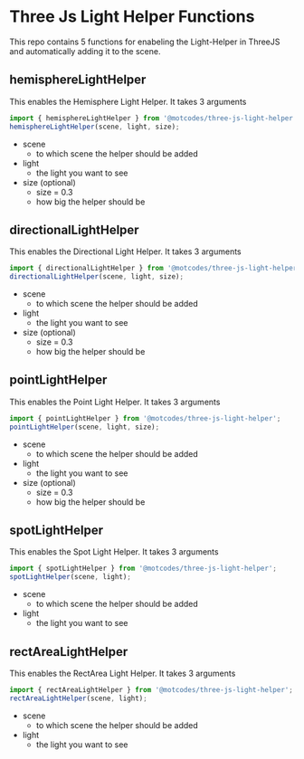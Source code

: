 # Three Js Light Helper Functions

This repo contains 5 functions for enabeling the Light-Helper in ThreeJS and automatically adding it to the scene.

## hemisphereLightHelper

This enables the Hemisphere Light Helper.
It takes 3 arguments

```js
import { hemisphereLightHelper } from '@motcodes/three-js-light-helper';
hemisphereLightHelper(scene, light, size);
```

- scene
  - to which scene the helper should be added
- light
  - the light you want to see
- size (optional)
  - size = 0.3
  - how big the helper should be

## directionalLightHelper

This enables the Directional Light Helper.
It takes 3 arguments

```js
import { directionalLightHelper } from '@motcodes/three-js-light-helper';
directionalLightHelper(scene, light, size);
```

- scene
  - to which scene the helper should be added
- light
  - the light you want to see
- size (optional)
  - size = 0.3
  - how big the helper should be

## pointLightHelper

This enables the Point Light Helper.
It takes 3 arguments

```js
import { pointLightHelper } from '@motcodes/three-js-light-helper';
pointLightHelper(scene, light, size);
```

- scene
  - to which scene the helper should be added
- light
  - the light you want to see
- size (optional)
  - size = 0.3
  - how big the helper should be

## spotLightHelper

This enables the Spot Light Helper.
It takes 3 arguments

```js
import { spotLightHelper } from '@motcodes/three-js-light-helper';
spotLightHelper(scene, light);
```

- scene
  - to which scene the helper should be added
- light
  - the light you want to see

## rectAreaLightHelper

This enables the RectArea Light Helper.
It takes 3 arguments

```js
import { rectAreaLightHelper } from '@motcodes/three-js-light-helper';
rectAreaLightHelper(scene, light);
```

- scene
  - to which scene the helper should be added
- light
  - the light you want to see
